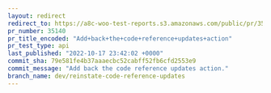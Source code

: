 ```yaml
---
layout: redirect
redirect_to: https://a8c-woo-test-reports.s3.amazonaws.com/public/pr/35140/api/index.html
pr_number: 35140
pr_title_encoded: "Add+back+the+code+reference+updates+action"
pr_test_type: api
last_published: "2022-10-17 23:42:02 +0000"
commit_sha: 79e581fe4b37aaaecbc52cabff52fb6cfd2553e9
commit_message: "Add back the code reference updates action."
branch_name: dev/reinstate-code-reference-updates
---
```

